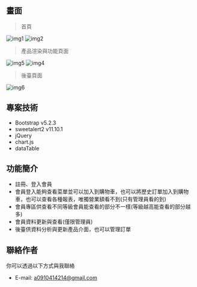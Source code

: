 ## 畫面

> 首頁

![img1]()
![img2]()



> 產品渲染與功能頁面

![img5]()
![img4]()



> 後臺頁面

![img6]()


## 專案技術

- Bootstrap v5.2.3
- sweetalert2 v11.10.1
- jQuery
- chart.js
- dataTable


## 功能簡介

- 註冊、登入會員
- 會員登入能夠查看菜單並可以加入到購物車，也可以將歷史訂單加入到購物車，也可以查看各種報表，唯獨營業額看不到(只有管理員看的到)
- 會員專區供查看不同等級會員能查看的部分不一樣(等級越高能查看的部分越多)
- 會員資料更新與查看(僅限管理員)
- 後臺供資料分析與更新產品介面，也可以管理訂單



## 聯絡作者

你可以透過以下方式與我聯絡

- E-mail: a0910414214@gmail.com
